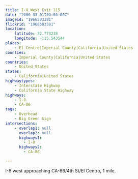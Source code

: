 ```yaml
---
title: I-8 West Exit 115
date: "2006-03-01T00:00:00Z"
imageid: "1966503381"
flickrid: "1966503381"
location:
    latitude: 32.773238
    longitude: -115.543544
places:
    - El Centro|Imperial County|California|United States
counties:
    - Imperial County|California|United States
countries:
    - United States
states:
    - California|United States
highwaytypes:
    - Interstate Highway
    - California State Highway
highways:
    - I-8
    - CA-86
tags:
    - Overhead
    - Big Green Sign
intersections:
    - overlap1: null
      overlap2: null
      highways1:
        - I-8
      highways2:
        - CA-86

---
```

I-8 west approaching CA-86/4th St/El Centro, 1 mile.